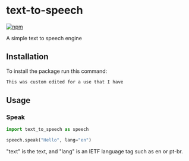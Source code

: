 # text-to-speech

[![npm](https://img.shields.io/pypi/v/text-to-speech.svg)](https://pypi.org/project/text-to-speech/)

A simple text to speech engine

## Installation
To install the package run this command:

```bash
This was custom edited for a use that I have
```

## Usage

### Speak

```python
import text_to_speech as speech

speech.speak("Hello", lang="en")
```

"text" is the text,
and "lang" is an IETF language tag such as en or pt-br.
